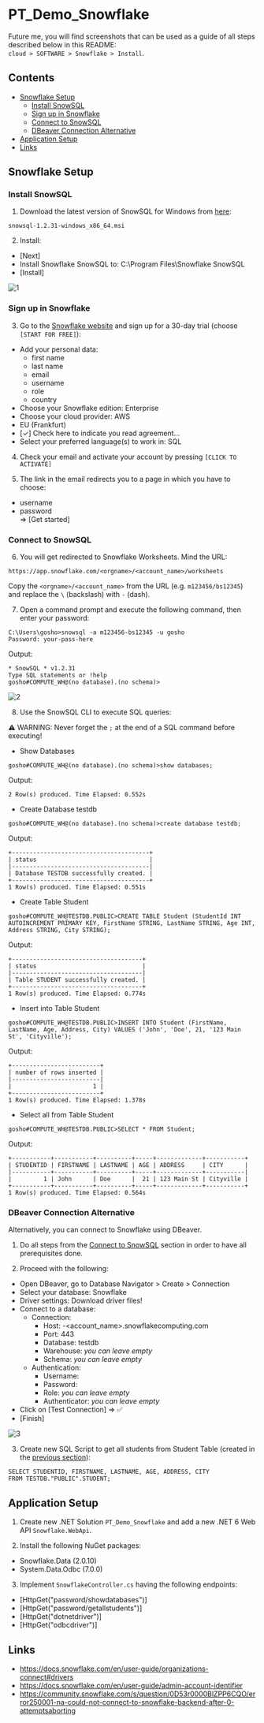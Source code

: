 # PT_Demo_Snowflake

Future me, you will find screenshots that can be used as a guide of all steps described below in this README:<br>`cloud > SOFTWARE > Snowflake > Install`.

## Contents
- [Snowflake Setup](#snowflake-setup)
    - [Install SnowSQL](#install-snowsql)
    - [Sign up in Snowflake](#sign-up-in-snowflake)
    - [Connect to SnowSQL](#connect-to-snowsql)
    - [DBeaver Connection Alternative](#dbeaver-connection-alternative)
- [Application Setup](#application-setup)
- [Links](#links)

## Snowflake Setup

### Install SnowSQL

1. Download the latest version of SnowSQL for Windows from [here](https://developers.snowflake.com/snowsql/):

```
snowsql-1.2.31-windows_x86_64.msi
```

2. Install:
- [Next]
- Install Snowflake SnowSQL to: C:\Program Files\Snowflake SnowSQL
- [Install]

![1](./res/1.png)

### Sign up in Snowflake

3. Go to the [Snowflake website](https://www.snowflake.com/en/) and sign up for a 30-day trial (choose `[START FOR FREE]`):

- Add your personal data:
    - first name
    - last name
    - email
    - username
    - role
    - country
- Choose your Snowflake edition: Enterprise
- Choose your cloud provider: AWS
- EU (Frankfurt)
- [✓] Check here to indicate you read agreement...
- Select your preferred language(s) to work in: SQL

4. Check your email and activate your account by pressing `[CLICK TO ACTIVATE]`

5. The link in the email redirects you to a page in which you have to choose:
- username
- password  
=> [Get started]

### Connect to SnowSQL

6. You will get redirected to Snowflake Worksheets. Mind the URL:

```
https://app.snowflake.com/<orgname>/<account_name>/worksheets
```
Copy the `<orgname>/<account_name>` from the URL (e.g. `m123456/bs12345`) and replace the `\` (backslash) with `-` (dash).

7. Open a command prompt and execute the following command, then enter your password:

```
C:\Users\gosho>snowsql -a m123456-bs12345 -u gosho
Password: your-pass-here
```

Output:
```
* SnowSQL * v1.2.31
Type SQL statements or !help
gosho#COMPUTE_WH@(no database).(no schema)>
```

![2](./res/2.png)

8. Use the SnowSQL CLI to execute SQL queries:

⚠️ WARNING: Never forget the `;` at the end of a SQL command before executing!

- Show Databases

```
gosho#COMPUTE_WH@(no database).(no schema)>show databases;
```

Output:
```
2 Row(s) produced. Time Elapsed: 0.552s
```

- Create Database testdb

```
gosho#COMPUTE_WH@(no database).(no schema)>create database testdb;
```

Output:
```
+---------------------------------------+
| status                                |
|---------------------------------------|
| Database TESTDB successfully created. |
+---------------------------------------+
1 Row(s) produced. Time Elapsed: 0.551s
```

- Create Table Student

```
gosho#COMPUTE_WH@TESTDB.PUBLIC>CREATE TABLE Student (StudentId INT AUTOINCREMENT PRIMARY KEY, FirstName STRING, LastName STRING, Age INT, Address STRING, City STRING);
```

Output:
```
+-------------------------------------+
| status                              |
|-------------------------------------|
| Table STUDENT successfully created. |
+-------------------------------------+
1 Row(s) produced. Time Elapsed: 0.774s
```

- Insert into Table Student

```
gosho#COMPUTE_WH@TESTDB.PUBLIC>INSERT INTO Student (FirstName, LastName, Age, Address, City) VALUES ('John', 'Doe', 21, '123 Main St', 'Cityville');
```

Output:
```
+-------------------------+
| number of rows inserted |
|-------------------------|
|                       1 |
+-------------------------+
1 Row(s) produced. Time Elapsed: 1.378s
```

- Select all from Table Student

```
gosho#COMPUTE_WH@TESTDB.PUBLIC>SELECT * FROM Student;
```

Output:
```
+-----------+-----------+----------+-----+-------------+-----------+
| STUDENTID | FIRSTNAME | LASTNAME | AGE | ADDRESS     | CITY      |
|-----------+-----------+----------+-----+-------------+-----------|
|         1 | John      | Doe      |  21 | 123 Main St | Cityville |
+-----------+-----------+----------+-----+-------------+-----------+
1 Row(s) produced. Time Elapsed: 0.564s
```

### DBeaver Connection Alternative

Alternatively, you can connect to Snowflake using DBeaver.

1. Do all steps from the [Connect to SnowSQL](#connect-to-snowsql) section in order to have all prerequisites done.

2. Proceed with the following:

- Open DBeaver, go to Database Navigator > Create > Connection
- Select your database: Snowflake
- Driver settings: Download driver files!
- Connect to a database:
    - Connection:
        - Host: <orgname>-<account_name>.snowflakecomputing.com
        - Port: 443
        - Database: testdb
        - Warehouse: *you can leave empty*
        - Schema: *you can leave empty*
    - Authentication:
        - Username:
        - Password:
        - Role: *you can leave empty*
        - Authenticator: *you can leave empty*
- Click on [Test Connection] => ✅
- [Finish]

![3](./res/3.png)

3. Create new SQL Script to get all students from Student Table (created in the [previous section](#connect-to-snowsql)):

```
SELECT STUDENTID, FIRSTNAME, LASTNAME, AGE, ADDRESS, CITY
FROM TESTDB."PUBLIC".STUDENT;
```

## Application Setup

1. Create new .NET Solution `PT_Demo_Snowflake` and add a new .NET 6 Web API `Snowflake.WebApi`.

2. Install the following NuGet packages:
- Snowflake.Data (2.0.10)
- System.Data.Odbc (7.0.0)

3. Implement `SnowflakeController.cs` having the following endpoints:
- [HttpGet("password/showdatabases")]
- [HttpGet("password/getallstudents")]
- [HttpGet("dotnetdriver")]
- [HttpGet("odbcdriver")]

## Links
- https://docs.snowflake.com/en/user-guide/organizations-connect#drivers
- https://docs.snowflake.com/en/user-guide/admin-account-identifier
- https://community.snowflake.com/s/question/0D53r0000BlZPP6CQO/error250001-na-could-not-connect-to-snowflake-backend-after-0-attemptsaborting